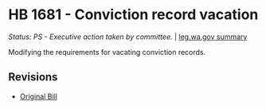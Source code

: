 # HB 1681 - Conviction record vacation
*Status: PS - Executive action taken by committee.* | [leg.wa.gov summary](https://app.leg.wa.gov/billsummary?BillNumber=1681&Year=2021)

Modifying the requirements for vacating conviction records.

## Revisions
* [Original Bill](1/)